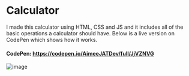 # Calculator
I made this calculator using HTML, CSS and JS and it includes all of the basic operations a calculator should have. Below is a live version on CodePen which shows how it works.

#### CodePen: https://codepen.io/AimeeJATDev/full/JjVZNVG

![image](https://github.com/user-attachments/assets/e5f1df61-e371-40b7-b050-1f73a80cb1a5)
